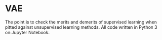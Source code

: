 # VAE

The point is to check the merits and demerits of supervised learning when pitted against unsupervised learning methods. All code written
in Python 3 on Jupyter Notebook.
